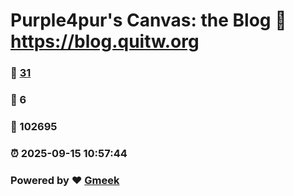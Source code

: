 # Purple4pur's Canvas: the Blog :link: https://blog.quitw.org 
### :page_facing_up: [31](https://blog.quitw.org/tag.html) 
### :speech_balloon: 6 
### :hibiscus: 102695 
### :alarm_clock: 2025-09-15 10:57:44 
### Powered by :heart: [Gmeek](https://github.com/Meekdai/Gmeek)
